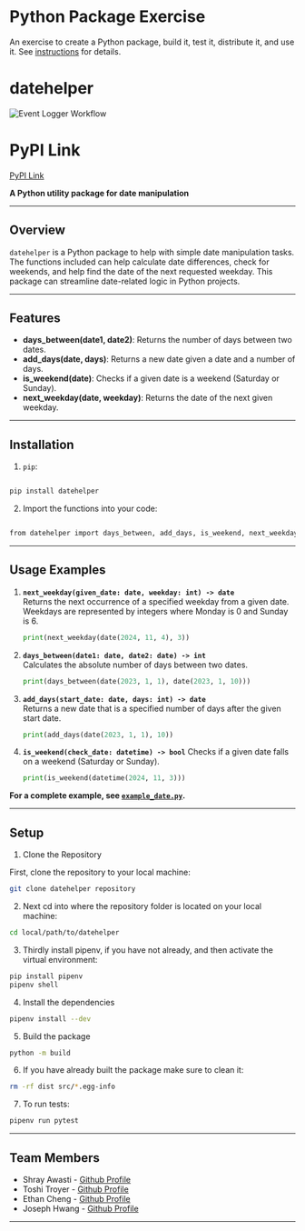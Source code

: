 # Python Package Exercise

An exercise to create a Python package, build it, test it, distribute it, and use it. See [instructions](./instructions.md) for details.


# datehelper
![Event Logger Workflow](https://github.com/software-students-fall2024/3-python-package-now-youre-unemployed/actions/workflows/event-logger.yml/badge.svg)

# PyPI Link
[PyPI Link](https://pypi.org/project/datehelper-now-youre-unemployed/0.1.6/)

**A Python utility package for date manipulation**

---

## Overview

`datehelper` is a Python package to help with simple date manipulation tasks.  The functions included can help calculate date differences, check for weekends, and help find the date of the next requested weekday.  This package can streamline date-related logic in Python projects.

---

## Features

- **days_between(date1, date2)**: Returns the number of days between two dates.
- **add_days(date, days)**: Returns a new date given a date and a number of days.
- **is_weekend(date)**: Checks if a given date is a weekend (Saturday or Sunday).
- **next_weekday(date, weekday)**: Returns the date of the next given weekday.

---

## Installation

1. `pip`:

```bash

pip install datehelper

```

2. Import the functions into your code:

```bash

from datehelper import days_between, add_days, is_weekend, next_weekday

```
---

## Usage Examples

1. **`next_weekday(given_date: date, weekday: int) -> date`**  
   Returns the next occurrence of a specified weekday from a given date. Weekdays are represented by integers where Monday is 0 and Sunday is 6.
    ```python
   print(next_weekday(date(2024, 11, 4), 3))

2. **`days_between(date1: date, date2: date) -> int`**  
   Calculates the absolute number of days between two dates.
    ```python
   print(days_between(date(2023, 1, 1), date(2023, 1, 10)))


3. **`add_days(start_date: date, days: int) -> date`**  
   Returns a new date that is a specified number of days after the given start date.
    ```python
   print(add_days(date(2023, 1, 1), 10))

4. **`is_weekend(check_date: datetime) -> bool`** 
   Checks if a given date falls on a weekend (Saturday or Sunday).
    ```python
   print(is_weekend(datetime(2024, 11, 3)))


**For a complete example, see [`example_date.py`](./example_date.py).**

---

## Setup

1. Clone the Repository

First, clone the repository to your local machine:

```bash
git clone datehelper repository 
```

2. Next cd into where the repository folder is located on your local machine:

```bash
cd local/path/to/datehelper
```

3. Thirdly install pipenv, if you have not already, and then activate the virtual environment: 

```bash
pip install pipenv 
pipenv shell
```

4. Install the dependencies 

```bash
pipenv install --dev
```

5. Build the package

```bash
python -m build
```

6. If you have already built the package make sure to clean it: 

```bash
rm -rf dist src/*.egg-info
```

7. To run tests: 

```bash
pipenv run pytest
```
---

## Team Members

- Shray Awasti - [Github Profile](https://github.com/shrayawasti)
- Toshi Troyer - [Github Profile](https://github.com/toshiHTroyer)
- Ethan Cheng - [Github Profile](https://github.com/ethanhcheng)
- Joseph Hwang - [Github Profile](https://github.com/josephnyu)
---
